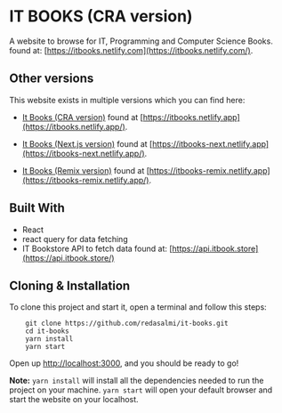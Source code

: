 # IT BOOKS (CRA version)

A website to browse for IT, Programming and Computer Science Books. found at: [https://itbooks.netlify.com](https://itbooks.netlify.com/).

## Other versions

This website exists in multiple versions which you can find here:

- [It Books (CRA version)](https://github.com/redasalmi/it-books) found at [https://itbooks.netlify.app](https://itbooks.netlify.app/).

- [It Books (Next.js version)](https://github.com/redasalmi/it-books-nextjs) found at [https://itbooks-next.netlify.app](https://itbooks-next.netlify.app/).

- [It Books (Remix version)](https://github.com/redasalmi/it-books-remix) found at [https://itbooks-remix.netlify.app](https://itbooks-remix.netlify.app/).

## Built With

- React
- react query for data fetching
- IT Bookstore API to fetch data found at: [https://api.itbook.store](https://api.itbook.store/)

## Cloning & Installation

To clone this project and start it, open a terminal and follow this steps:

```
	git clone https://github.com/redasalmi/it-books.git
	cd it-books
	yarn install
	yarn start
```

Open up [http://localhost:3000](http://localhost:3000), and you should be ready to go!

**Note:**
`yarn install` will install all the dependencies needed to run the project on your machine.
`yarn start` will open your default browser and start the website on your localhost.

